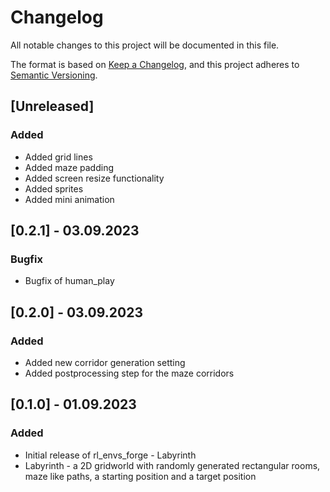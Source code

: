 # Changelog

All notable changes to this project will be documented in this file.

The format is based on [Keep a Changelog](https://keepachangelog.com/en/1.0.0/),
and this project adheres to [Semantic Versioning](https://semver.org/spec/v2.0.0.html).

## [Unreleased]
### Added
 - Added grid lines
 - Added maze padding
 - Added screen resize functionality
 - Added sprites
 - Added mini animation
## [0.2.1] - 03.09.2023
### Bugfix
 - Bugfix of human_play 
 
## [0.2.0] - 03.09.2023
### Added
 - Added new corridor generation setting
 - Added postprocessing step for the maze corridors

## [0.1.0] - 01.09.2023
### Added
- Initial release of rl_envs_forge - Labyrinth
- Labyrinth - a 2D gridworld with randomly generated rectangular rooms, maze like paths, a starting position and a target position